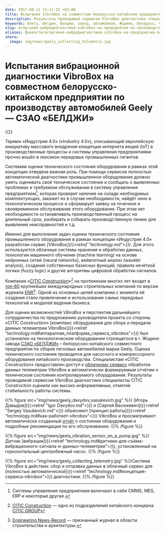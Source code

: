 ```yaml
---
date: 2017-08-11 13:11:22 +03:00
title: Испытания VibroBox на совместном белорусско-китайском предприятии по производству автомобилей Geely — СЗАО «БЕЛДЖИ»
description: Результаты проводимой сервисом VibroBox диагностики специалисты CITIC Construction оценили как высоко информативные, отметив стабильность работы системы.
keywords: Geely, Belgee, Белджи, завод, автомобили, Жодино, Беларусь, VibroBox, Вибробокс, оценка состояния, мониторинг, оборудование, вибрация, вибродиагностика, диагностика
slug: испытания-вибродиагностики-vibrobox-на-предприятии-по-производству-автомобилей-geely-в-беларуси
aliases: [новости/испытания-вибродиагностики-vibrobox-на-предприятии-по-производству-автомобилей-geely-в-беларуси]
share:
  image: img/news/geely_collecting_telemetry.jpg
---
```

# Испытания вибрационной диагностики VibroBox на совместном белорусско-китайском предприятии по производству автомобилей Geely — СЗАО «БЕЛДЖИ»

{{<date>}}

Термин «Индустрия 4.0» («Industry 4.0»), описывающий европейскую инициативу массового внедрения концепции интернета вещей (IoT) в производственные процессы и системы управления предприятиями прочно вошёл в лексикон передовых промышленных гигантов.

Системам оценки технического состояния оборудования в рамках этой концепции отведена важная роль. При помощи сервисов полностью автоматической диагностики промышленное оборудование должно уметь оценивать своё техническое состояние и сообщать о выявленных проблемах и требуемом обслуживании в систему управления предприятием[^1], которая проверит наличие на складе необходимых комплектующих, закажет их в случае необходимости, найдёт окно в технологическом процессе и сформирует заявку на точечное и своевременное обслуживание этого оборудования. При этом нет необходимости останавливать производственный процесс на длительный срок, разбирать и собирать производственную линию для выявления неисправностей и т.д.

Именно для выполнения задач оценки технического состояния промышленного оборудования в рамках концепции «Индустрия 4.0» разработан сервис *[VibroBox]({{<relref "technology.md">}})*. Для этого используются облачные системы хранения и обработки данных, технологии машинного обучения (machine learning) на основе нейронных сетей (neural networks), вейвлетный анализ (wavelet analysis), создание собственных базисных функций, правила нечёткой логики (fuzzy logic) и другие алгоритмы цифровой обработки сигналов.

Компания «[CITIC Construction](http://construction.citic/en/into/index.html)»[^2] на протяжении многих лет входит в [топ-60](http://www.enr.com/toplists/2016-Top-250-International-Contractors1) крупнейших международных строительных  компаний по версии журнала [ENR](http://www.enr.com/)[^3]. Одной из основных целей компании с момента её создания стало привлечение и использование самых передовых технологий и моделей ведения бизнеса.

Для оценки возможностей *VibroBox* и перспектив дальнейшего сотрудничества по предложению руководителя проекта со стороны «CITIC Construction» [комплекс оборудования для сбора и передачи данных телеметрии VibroBox]({{<relref "technology.md#аппаратная_платформа_сервиса_vibrobox">}}) был установлен на технологическом оборудовании строящегося в г. Жодино завода [СЗАО «БЕЛДЖИ»](http://belgee.by/) – белорусско-китайского совместного предприятия по сборке легковых автомобилей марки Geely. Оценка технического состояния проводится для насосного и компрессорного оборудования китайского производства. Специалистам «CITIC Construction» предоставлен доступ к [облачному сервису]({{<demourl>}}) обработки данных телеметрии VibroBox и автоматически формируемым отчётам о техническом состоянии контролируемого оборудования. Результаты проводимой сервисом VibroBox диагностики специалисты CITIC Construction оценили как высоко информативные, отметив стабильность работы системы.

{{% figure src="img/news/geely_davydov_vasukevich.jpg" %}}
[Игорь Давыдов]({{<relref "Igor Davydov.md">}}) и [Сергей Васюкевич]({{<relref "Sergey Vasukevich.md">}}) объясняют [принцип работы]({{<relref "technology.md#как-работает-vibrobox">}}) VibroBox и просматривают автоматически созданный [отчёт]({{<demourl>}}) о состоянии оборудования и подробные рекомендации по его обслуживанию.
{{% /figure %}}

{{% figure src="img/news/geely_vibration_sensor_on_a_pump.jpg" %}}
Датчик [вибрации]({{<relref "technology.md#датчики-для-съёма-вибрационного-сигнала-и-данных-телеметрии">}}), установленный на горизонтальный центробежный насос.
{{% /figure %}}

{{% figure src="img/news/geely_collecting_telemetry.jpg" %}}Система VibroBox в действии: сбор и отправка данных в облачный сервис для [полностью автоматической]({{<relref "technology.md#концепция-сервиса-vibrobox">}}) диагностики.
{{% /figure %}}

[^1]: Системы управления предприятием включают в себя CMMS, MES, ERP и некоторые другие.
[^2]: [CITIC Construction](http://construction.citic/en/into/index.html) — одно из подразделений китайского концерна [CITIC GROUP](http://www.group.citic/wps/portal)
[^3]: [Engineering News-Record](http://www.enr.com/) — признанный журнал в области строительства и архитектуры.
